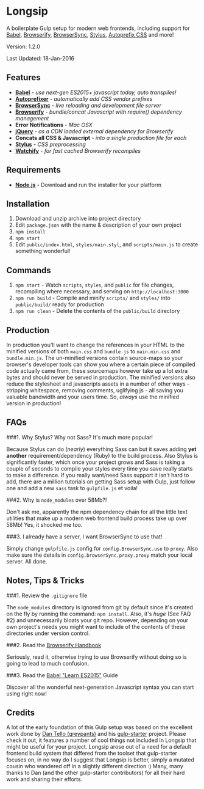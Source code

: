 Longsip
=======

A boilerplate Gulp setup for modern web frontends, including support for [Babel](http://babeljs.io), [Browserify](http://broswerify.org/), [BrowserSync](http://www.browsersync.io/), [Stylus](learnboost.github.io/stylus/), [Autoprefix CSS](https://github.com/ai/autoprefixer) and more!

Version: 1.2.0

Last Updated: 18-Jan-2016

Features
--------

* **[Babel](http://babeljs.io/)** - *use next-gen ES2015+ javascript today, auto transpiles!*
* **[Autoprefixer](https://github.com/ai/autoprefixer)** - *automatically add CSS vendor prefixes*
* **[BrowserSync](http://www.browsersync.io/)** - *live reloading and development file server*
* **[Browserify](http://browserify.org/)** - *bundle/concat Javascript with require() dependency management*
* **Error Notifications** - *Mac OSX*
* **[jQuery](http://jquery.com/)** - *as a CDN loaded external dependency for Browserify*
* **Concats all CSS & Javascript** - *into a single production file for each*
* **[Stylus](http://learnboost.github.io/stylus/)** - *CSS preprocessing*
* **[Watchify](https://github.com/substack/watchify)** - *for fast cached Browserify recompiles*

Requirements
------------

* [**Node.js**](http://nodejs.org/) - Download and run the installer for your platform


Installation
------------

1. Download and unzip archive into project directory
2. Edit `package.json` with the name & description of your own project
3. `npm install`
4. `npm start`
5. Edit `public/index.html`, `styles/main.styl`, and `scripts/main.js` to create something wonderful!

Commands
--------

1. `npm start` - Watch `scripts`, `styles`, and `public` for file changes, recompiling where necessary, and serving on `http://localhost:3000`
2. `npm run build` - Compile and minify `scripts/` and `styles/` into `public/build/` ready for production
3. `npm run clean` - Delete the contents of the `public/build` directory

Production
----------

In production you'll want to change the references in your HTML to the minified versions of both `main.css` and `bundle.js` to `main.min.css` and `bundle.min.js`. The un-minified versions contain source-maps so your browser's developer tools can show you where a certain piece of compiled code actually came from, these sourcemaps however take up a lot extra bytes and should never be served in production. The minified versions also reduce the stylesheet and javascripts assets in a number of other ways - stripping whitespace, removing comments, uglifying js - all saving you valuable bandwidth and your users time. So, *always* use the minified version in production!

FAQs
----

###1. Why Stylus? Why not Sass? It's much more popular!

Because Stylus can do (*nearly*) everything Sass can but it saves adding **yet another** requirement/dependency (Ruby) to the build process. Also Stylus is significantly faster, which once your project grows and Sass is taking a couple of seconds to compile your styles every time you save really starts to make a difference. If you really want/need Sass support it isn't hard to add, there are a million tutorials on getting Sass setup with Gulp, just follow one and add a new `sass` task to  `gulpfile.js` et voila!

###2. Why is `node_modules` over 58Mb?!

Don't ask me, apparently the npm dependency chain for all the little text utilities that make up a modern web frontend build process take up over 58Mb! Yes, it shocked me too.

###3. I already have a server, I want BrowserSync to use that!

Simply change `gulpfile.js` config for `config.BrowserSync.use` to `proxy`. Also make sure the details in `config.browserSync.proxy.proxy` match your local server. All done.

Notes, Tips & Tricks
--------------------

###1. Review the `.gitignore` file

The `node_modules` directory is ignored from git by default since it's created on the fly by running the command: `npm install`. Also, it's *huge* (See FAQ #2) and unnecessarily bloats your git repo. However, depending on your own project's needs you might want to include of the contents of these directories under version control.

###2. Read the [Browserify Handbook](https://github.com/substack/browserify-handbook)

Seriously, read it, otherwise trying to use Browserify without doing so is going to lead to much confusion.

###3. Read the [Babel "Learn ES2015"](https://babeljs.io/docs/learn-es2015/) Guide

Discover all the wonderful next-generation Javascript syntax you can start using right now!

Credits
-------

A lot of the early foundation of this Gulp setup was based on the excellent work done by [Dan Tello (greypants)](http://github.com/greypants) and his [gulp-starter](https://github.com/greypants/gulp-starter) project. Please check it out, it features a number of cool things not included in Longsip that might be useful for your project. Longsip arose out of a need for a default frontend build system that differed from the toolset that gulp-starter focuses on, in no way do I suggest that Longsip is better, simply a mutated cousin who wandered off in a slightly different direction :) Many, many thanks to Dan (and the other gulp-starter contributors) for all their hard work and sharing their efforts.
